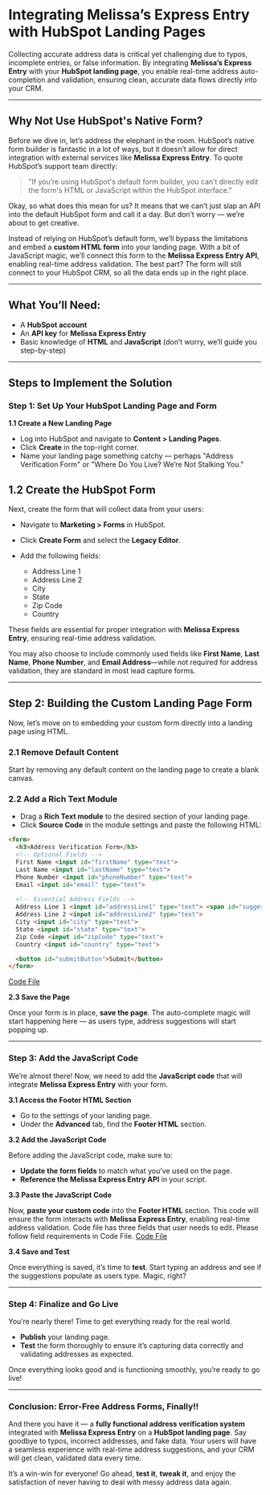 # Integrating Melissa’s Express Entry with HubSpot Landing Pages

Collecting accurate address data is critical yet challenging due to typos, incomplete entries, or false information. By integrating **Melissa’s Express Entry** with your **HubSpot landing page**, you enable real-time address auto-completion and validation, ensuring clean, accurate data flows directly into your CRM.

---

## Why Not Use HubSpot's Native Form?

Before we dive in, let’s address the elephant in the room. HubSpot’s native form builder is fantastic in a lot of ways, but it doesn’t allow for direct integration with external services like **Melissa Express Entry**. To quote HubSpot’s support team directly:

> "If you’re using HubSpot's default form builder, you can’t directly edit the form's HTML or JavaScript within the HubSpot interface."

Okay, so what does this mean for us? It means that we can’t just slap an API into the default HubSpot form and call it a day. But don’t worry — we’re about to get creative.

Instead of relying on HubSpot’s default form, we’ll bypass the limitations and embed a **custom HTML form** into your landing page. With a bit of JavaScript magic, we’ll connect this form to the **Melissa Express Entry API**, enabling real-time address validation. The best part? The form will still connect to your HubSpot CRM, so all the data ends up in the right place.

---

## What You’ll Need:
- A **HubSpot account**
- An **API key** for **Melissa Express Entry**
- Basic knowledge of **HTML** and **JavaScript** (don’t worry, we’ll guide you step-by-step)

---

## Steps to Implement the Solution

### Step 1: Set Up Your HubSpot Landing Page and Form

**1.1 Create a New Landing Page**

- Log into HubSpot and navigate to **Content > Landing Pages**.
- Click **Create** in the top-right corner.
- Name your landing page something catchy — perhaps "Address Verification Form" or "Where Do You Live? We’re Not Stalking You."

## 1.2 Create the HubSpot Form

Next, create the form that will collect data from your users:

- Navigate to **Marketing > Forms** in HubSpot.  
- Click **Create Form** and select the **Legacy Editor**.  
- Add the following fields:

  - Address Line 1  
  - Address Line 2  
  - City  
  - State  
  - Zip Code  
  - Country  

These fields are essential for proper integration with **Melissa Express Entry**, ensuring real-time address validation.  

You may also choose to include commonly used fields like **First Name**, **Last Name**, **Phone Number**, and **Email Address**—while not required for address validation, they are standard in most lead capture forms.

---

## Step 2: Building the Custom Landing Page Form

Now, let’s move on to embedding your custom form directly into a landing page using HTML.

### 2.1 Remove Default Content

Start by removing any default content on the landing page to create a blank canvas.

### 2.2 Add a Rich Text Module

- Drag a **Rich Text module** to the desired section of your landing page.  
- Click **Source Code** in the module settings and paste the following HTML:

```html
<form>
  <h3>Address Verification Form</h3>
  <!-- Optional Fields -->
  First Name <input id="firstName" type="text">
  Last Name <input id="lastName" type="text">
  Phone Number <input id="phoneNumber" type="text">
  Email <input id="email" type="text">
  
  <!-- Essential Address Fields -->
  Address Line 1 <input id="addressLine1" type="text"> <span id="suggestions"></span>
  Address Line 2 <input id="addressLine2" type="text">
  City <input id="city" type="text">
  State <input id="state" type="text">
  Zip Code <input id="zipCode" type="text">
  Country <input id="country" type="text">

  <button id="submitButton">Submit</button>
</form>
```

<a href="https://github.com/iankimm/HubspotDoc/blob/main/richtext.html">Code File</a>

**2.3 Save the Page**

Once your form is in place, **save the page**. The auto-complete magic will start happening here — as users type, address suggestions will start popping up.

---

### Step 3: Add the JavaScript Code

We’re almost there! Now, we need to add the **JavaScript code** that will integrate **Melissa Express Entry** with your form.

**3.1 Access the Footer HTML Section**

- Go to the settings of your landing page.
- Under the **Advanced** tab, find the **Footer HTML** section.

**3.2 Add the JavaScript Code**

Before adding the JavaScript code, make sure to:
- **Update the form fields** to match what you’ve used on the page.
- **Reference the Melissa Express Entry API** in your script.

**3.3 Paste the JavaScript Code**

Now, **paste your custom code** into the **Footer HTML** section. This code will ensure the form interacts with **Melissa Express Entry**, enabling real-time address validation.
Code file has three fields that user needs to edit. Please follow field requirements in Code File.
<a href="https://github.com/iankimm/HubspotDoc/blob/main/setting.html">Code File</a>

**3.4 Save and Test**

Once everything is saved, it’s time to **test**. Start typing an address and see if the suggestions populate as users type. Magic, right?

---

### Step 4: Finalize and Go Live

You’re nearly there! Time to get everything ready for the real world.

- **Publish** your landing page.
- **Test** the form thoroughly to ensure it’s capturing data correctly and validating addresses as expected.

Once everything looks good and is functioning smoothly, you’re ready to go live!

---

### Conclusion: Error-Free Address Forms, Finally!!

And there you have it — a **fully functional address verification system** integrated with **Melissa Express Entry** on a **HubSpot landing page**. Say goodbye to typos, incorrect addresses, and fake data. Your users will have a seamless experience with real-time address suggestions, and your CRM will get clean, validated data every time.

It’s a win-win for everyone! Go ahead, **test it**, **tweak it**, and enjoy the satisfaction of never having to deal with messy address data again.